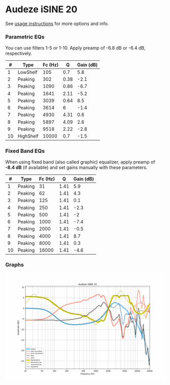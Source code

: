 # Audeze iSINE 20
See [usage instructions](https://github.com/jaakkopasanen/AutoEq#usage) for more options and info.

### Parametric EQs
You can use filters 1-5 or 1-10. Apply preamp of -6.8 dB or -6.4 dB, respectively.

|   # | Type      |   Fc (Hz) |    Q |   Gain (dB) |
|-----|-----------|-----------|------|-------------|
|   1 | LowShelf  |       105 | 0.7  |         5.8 |
|   2 | Peaking   |       302 | 0.38 |        -2.1 |
|   3 | Peaking   |      1090 | 0.86 |        -6.7 |
|   4 | Peaking   |      1641 | 2.11 |        -5.2 |
|   5 | Peaking   |      3039 | 0.64 |         8.5 |
|   6 | Peaking   |      3614 | 6    |        -1.4 |
|   7 | Peaking   |      4930 | 4.31 |         0.6 |
|   8 | Peaking   |      5897 | 4.09 |         2.6 |
|   9 | Peaking   |      9518 | 2.22 |        -2.8 |
|  10 | HighShelf |     10000 | 0.7  |        -1.5 |

### Fixed Band EQs
When using fixed band (also called graphic) equalizer, apply preamp of **-8.4 dB** (if available) and set gains manually with these parameters.

|   # | Type    |   Fc (Hz) |    Q |   Gain (dB) |
|-----|---------|-----------|------|-------------|
|   1 | Peaking |        31 | 1.41 |         5.9 |
|   2 | Peaking |        62 | 1.41 |         4.3 |
|   3 | Peaking |       125 | 1.41 |         0.1 |
|   4 | Peaking |       250 | 1.41 |        -2.3 |
|   5 | Peaking |       500 | 1.41 |        -2   |
|   6 | Peaking |      1000 | 1.41 |        -7.4 |
|   7 | Peaking |      2000 | 1.41 |        -0.5 |
|   8 | Peaking |      4000 | 1.41 |         8.7 |
|   9 | Peaking |      8000 | 1.41 |         0.3 |
|  10 | Peaking |     16000 | 1.41 |        -4.6 |

### Graphs
![](./Audeze%20iSINE%2020.png)
